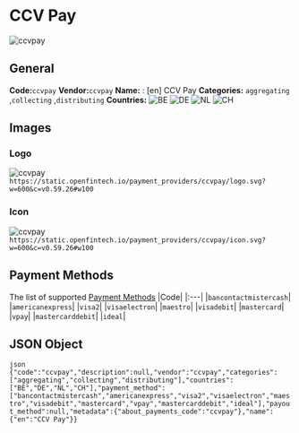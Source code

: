 # CCV Pay 
![ccvpay](https://static.openfintech.io/payment_providers/ccvpay/logo.svg?w=600&c=v0.59.26#w100) 
## General 
**Code:**`ccvpay` 
**Vendor:**`ccvpay` 
**Name:** 
:	[en] CCV Pay 
**Categories:** 
`aggregating` ,`collecting` ,`distributing` 
**Countries:** 
![BE](https://cdnjs.cloudflare.com/ajax/libs/flag-icon-css/3.3.0/flags/4x3/BE.svg#w24) 
![DE](https://cdnjs.cloudflare.com/ajax/libs/flag-icon-css/3.3.0/flags/4x3/DE.svg#w24) 
![NL](https://cdnjs.cloudflare.com/ajax/libs/flag-icon-css/3.3.0/flags/4x3/NL.svg#w24) 
![CH](https://cdnjs.cloudflare.com/ajax/libs/flag-icon-css/3.3.0/flags/4x3/CH.svg#w24) 
 
## Images 
### Logo 
![ccvpay](https://static.openfintech.io/payment_providers/ccvpay/logo.svg?w=600&c=v0.59.26#w100) 
``` https://static.openfintech.io/payment_providers/ccvpay/logo.svg?w=600&c=v0.59.26#w100 ``` 
### Icon 
![ccvpay](https://static.openfintech.io/payment_providers/ccvpay/icon.svg?w=600&c=v0.59.26#w100) 
``` https://static.openfintech.io/payment_providers/ccvpay/icon.svg?w=600&c=v0.59.26#w100 ``` 
## Payment Methods 
The list of supported [Payment Methods](#) 
|Code| 
|:---| 
|`bancontactmistercash`| 
|`americanexpress`| 
|`visa2`| 
|`visaelectron`| 
|`maestro`| 
|`visadebit`| 
|`mastercard`| 
|`vpay`| 
|`mastercarddebit`| 
|`ideal`| 
 
## JSON Object 
```json {"code":"ccvpay","description":null,"vendor":"ccvpay","categories":["aggregating","collecting","distributing"],"countries":["BE","DE","NL","CH"],"payment_method":["bancontactmistercash","americanexpress","visa2","visaelectron","maestro","visadebit","mastercard","vpay","mastercarddebit","ideal"],"payout_method":null,"metadata":{"about_payments_code":"ccvpay"},"name":{"en":"CCV Pay"}} ``` 
